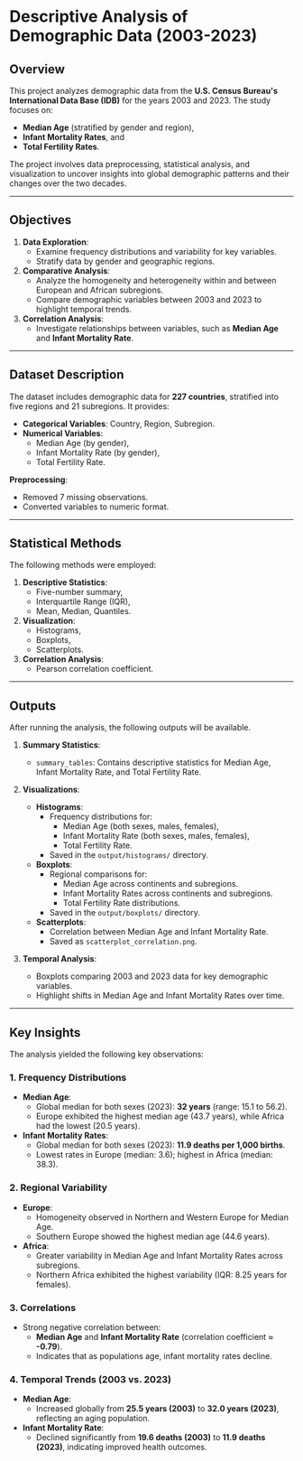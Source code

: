 # Descriptive Analysis of Demographic Data (2003-2023)

## Overview
This project analyzes demographic data from the **U.S. Census Bureau's International Data Base (IDB)** for the years 2003 and 2023. The study focuses on:
- **Median Age** (stratified by gender and region),
- **Infant Mortality Rates**, and
- **Total Fertility Rates**.

The project involves data preprocessing, statistical analysis, and visualization to uncover insights into global demographic patterns and their changes over the two decades.

---

## Objectives
1. **Data Exploration**: 
   - Examine frequency distributions and variability for key variables.
   - Stratify data by gender and geographic regions.
2. **Comparative Analysis**:
   - Analyze the homogeneity and heterogeneity within and between European and African subregions.
   - Compare demographic variables between 2003 and 2023 to highlight temporal trends.
3. **Correlation Analysis**:
   - Investigate relationships between variables, such as **Median Age** and **Infant Mortality Rate**.

---

## Dataset Description
The dataset includes demographic data for **227 countries**, stratified into five regions and 21 subregions. It provides:
- **Categorical Variables**: Country, Region, Subregion.
- **Numerical Variables**: 
  - Median Age (by gender),
  - Infant Mortality Rate (by gender),
  - Total Fertility Rate.

**Preprocessing**:
- Removed 7 missing observations.
- Converted variables to numeric format.

---

## Statistical Methods
The following methods were employed:
1. **Descriptive Statistics**:
   - Five-number summary,
   - Interquartile Range (IQR),
   - Mean, Median, Quantiles.
2. **Visualization**:
   - Histograms,
   - Boxplots,
   - Scatterplots.
3. **Correlation Analysis**:
   - Pearson correlation coefficient.

---


## Outputs

After running the analysis, the following outputs will be available.

1. **Summary Statistics**:
   - `summary_tables`: Contains descriptive statistics for Median Age, Infant Mortality Rate, and Total Fertility Rate.

2. **Visualizations**:
   - **Histograms**:
     - Frequency distributions for:
       - Median Age (both sexes, males, females),
       - Infant Mortality Rate (both sexes, males, females),
       - Total Fertility Rate.
     - Saved in the `output/histograms/` directory.
   - **Boxplots**:
     - Regional comparisons for:
       - Median Age across continents and subregions.
       - Infant Mortality Rates across continents and subregions.
       - Total Fertility Rate distributions.
     - Saved in the `output/boxplots/` directory.
   - **Scatterplots**:
     - Correlation between Median Age and Infant Mortality Rate.
     - Saved as `scatterplot_correlation.png`.

3. **Temporal Analysis**:
   - Boxplots comparing 2003 and 2023 data for key demographic variables.
   - Highlight shifts in Median Age and Infant Mortality Rates over time.

---

## Key Insights

The analysis yielded the following key observations:

### 1. Frequency Distributions
- **Median Age**:
  - Global median for both sexes (2023): **32 years** (range: 15.1 to 56.2).
  - Europe exhibited the highest median age (43.7 years), while Africa had the lowest (20.5 years).
- **Infant Mortality Rates**:
  - Global median for both sexes (2023): **11.9 deaths per 1,000 births**.
  - Lowest rates in Europe (median: 3.6); highest in Africa (median: 38.3).

### 2. Regional Variability
- **Europe**:
  - Homogeneity observed in Northern and Western Europe for Median Age.
  - Southern Europe showed the highest median age (44.6 years).
- **Africa**:
  - Greater variability in Median Age and Infant Mortality Rates across subregions.
  - Northern Africa exhibited the highest variability (IQR: 8.25 years for females).

### 3. Correlations
- Strong negative correlation between:
  - **Median Age** and **Infant Mortality Rate** (correlation coefficient ≈ **-0.79**).
  - Indicates that as populations age, infant mortality rates decline.

### 4. Temporal Trends (2003 vs. 2023)
- **Median Age**:
  - Increased globally from **25.5 years (2003)** to **32.0 years (2023)**, reflecting an aging population.
- **Infant Mortality Rate**:
  - Declined significantly from **19.6 deaths (2003)** to **11.9 deaths (2023)**, indicating improved health outcomes.



